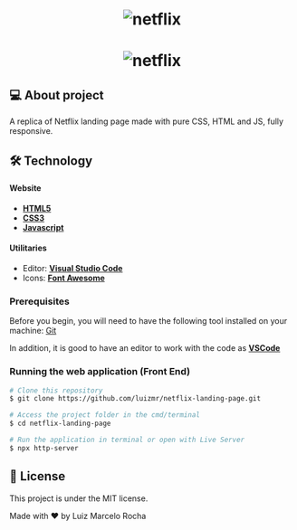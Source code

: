 <h1 align="center">
    <img alt="netflix" title="#netflix" src="./assets/gif1.gif" />
</h1>
<h1 align="center">
    <img alt="netflix" title="#netflix" src="./assets/gif2.gif" />
</h1>

## 💻 About project

A replica of Netflix landing page made with pure CSS, HTML and JS, fully responsive.

## 🛠 Technology

#### **Website**

-   **[HTML5](https://developer.mozilla.org/pt-BR/docs/Web/HTML/HTML5)**
-   **[CSS3](https://www.w3schools.com/css/)**
-   **[Javascript](https://developer.mozilla.org/pt-BR/docs/Web/JavaScript)**

#### **Utilitaries**

-   Editor: **[Visual Studio Code](https://code.visualstudio.com/)**
-   Icons: **[Font Awesome](https://fontawesome.com/)**

### Prerequisites

Before you begin, you will need to have the following tool installed on your machine:
[Git](https://git-scm.com)

In addition, it is good to have an editor to work with the code as **[VSCode](https://code.visualstudio.com/)**

### Running the web application (Front End)

```bash
# Clone this repository
$ git clone https://github.com/luizmr/netflix-landing-page.git

# Access the project folder in the cmd/terminal
$ cd netflix-landing-page

# Run the application in terminal or open with Live Server
$ npx http-server
```

## 📝 License

This project is under the MIT license.

Made with ❤️ by Luiz Marcelo Rocha

